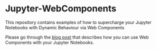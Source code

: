 # Jupyter-WebComponents
This repository contains examples of how to supercharge your Jupyter Notebooks with Dynamic Behaviour via Web Components

Please go through the [blog post](https://www.xoriant.com/blog/big-data-analytics/turbocharge-data-science-workbench.html) that describes how you can use Web Components with your Jupyter Notebooks.
